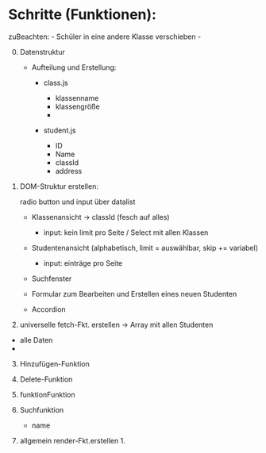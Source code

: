# Schritte (Funktionen):

zuBeachten:
    - Schüler in eine andere Klasse verschieben
    - 

0. Datenstruktur
    - Aufteilung und Erstellung:
        - class.js
            - klassenname
            - klassengröße
            - 

        - student.js
            - ID
            - Name
            - classId
            - address


1. DOM-Struktur erstellen: 


    radio button und input über datalist
    - Klassenansicht -> classId (fesch auf alles)
        - input: kein limit pro Seite / Select mit allen Klassen
    - Studentenansicht (alphabetisch, limit = auswählbar, skip += variabel)
        - input: einträge pro Seite
    - Suchfenster


    - Formular zum Bearbeiten und Erstellen eines neuen Studenten 


    - Accordion



2. universelle fetch-Fkt. erstellen -> Array mit allen Studenten
 - alle Daten 
 - 


3. Hinzufügen-Funktion

4. Delete-Funktion

4. funktionFunktion

5. Suchfunktion
    - name

6. allgemein render-Fkt.erstellen
    1. 

    



